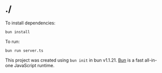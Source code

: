 # ./

To install dependencies:

```bash
bun install
```

To run:

```bash
bun run server.ts
```

This project was created using `bun init` in bun v1.1.21. [Bun](https://bun.sh) is a fast all-in-one JavaScript runtime.
